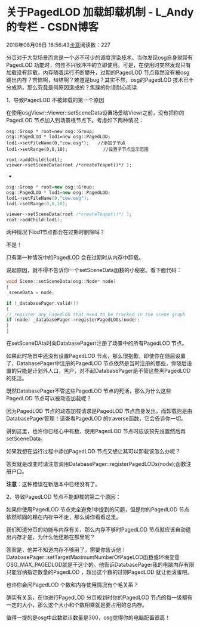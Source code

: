 # 关于PagedLOD 加载卸载机制 - L_Andy的专栏 - CSDN博客

2018年08月06日 16:56:43[卡哥](https://me.csdn.net/L_Andy)阅读数：227


分页对于大型场景而言是一个必不可少的调度渲染技术。当你发现osg自身就带有PagedLOD 功能时，何尝不兴致冲冲的立即使用。可是，在使用时突然发现只有加载没有卸载，内存随着运行不断攀升，过期的PagedLOD 节点竟然没有被osg踢出内存？苦恼啊，纠结啊？难道是bug？其实不然，osg的PagedLOD 技术已十分成熟，那么究竟是何原因造成的？焦躁的你请耐心阅读

1、导致PagedLOD 不被卸载的第一个原因

在使用osgViewr::Viewer::setSceneData设置场景给Viewr之前，没有把你的PagedLOD 节点加入到场景根节点下。考虑如下两种情况：

```
osg::Group * root=new osg::Group;
osg::PagedLOD * lod1=new osg::PagedLOD;
lod1->setFileName(0,"cow.osg");　　//添加子节点
lod1->setRange(0,0,10);　　　　　　　　//设置子节点显示范围

root->addChild(lod1);
viewer->setSceneData(root /*createTeapot()*/ );
```
- 

```cpp
osg::Group * root=new osg::Group;
osg::PagedLOD * lod1=new osg::PagedLOD;
lod1->setFileName(0,"cow.osg");
lod1->setRange(0,0,10);

viewer->setSceneData(root /*createTeapot()*/ );
root->addChild(lod1);
```

两种情况下lod1节点都会在过期时删除吗？

不是！

只有第一种情况中的PagedLOD 会在过期时从内存中卸载。

说起原因，就不得不告诉你一个setSceneData函数的小秘密。看下面代码：

```cpp
void Scene::setSceneData(osg::Node* node)
{
_sceneData = node;

if (_databasePager.valid())
{ 
// register any PagedLOD that need to be tracked in the scene graph
if (node) _databasePager->registerPagedLODs(node);
}
}
```

在setSceneDAta时向DatabasePagerr注册了场景中的所有PagedLOD 节点。

如果此时场景中还没有设置PagedLOD 节点，那么很抱歉，即使你在随后设置了，DatabasePager中注册的PagedLOD 节点依然是当时注册的那些，你随后设置的只能是计划外人口，黑户，对不起DatabasePager是不管这些黑PagedLOD 的死活。

既然DatabasePager不管这些PagedLOD 节点的死活，那么为什么这些PagedLOD 节点可以被动态加载呢？

因为PagedLOD 节点的动态加载请求是PagedLOD 节点自身发出，而卸载则是由DatabasePager管理！请查看PagedLOD 的traverse函数，它会告诉你一切。

讲到这里，也许你已经心中有数，使用PagedLOD 节点时应该预先设置然后再setSceneData。

如果我想在运行过程中添加PagedLOD 节点又想让其可以卸载该怎么办呢？

答案就是改变时请注意调用DatabasePager::registerPagedLODs(node);函数注册户口。

**注意**：这种错误在新版本中已经没有了。

2、导致PagedLOD 节点不能卸载的第二个原因：

如果你使用PagedLOD 节点完全避免1中提到的问题，但是你的PagedLOD 节点依然顽固的赖在内存中不走，那么请你看看这里。

我们知道分页的功能与内存有关，那么内存不够时PagedLOD 节点就应该自动退出内存才是，为什么他还赖在那里呢？

答案是，他并不知道内存不够用了，需要你告诉他！DatabasePager::setTargetMaximumNumberOfPageLOD函数或环境变量OSG_MAX_PAGEDLOD就是干这个的。他告诉DatabasePager我的电脑内存有限只能容纳指定数量的PagedLOD ，超出这个数的过期PagedLOD 就让他滚蛋吧。

也许你会问PagedLOD 个数和内存使用情况有个毛关系？

确实有关系，在你进行PagedLOD 分页规划时你的PagedLOD 节点的每一级都有一定的大小，那么这个大小和个数相乘就是要占用的总内存。

值得一提的是osg中此数默认数量是300，osg觉得你的电脑配置很高！

